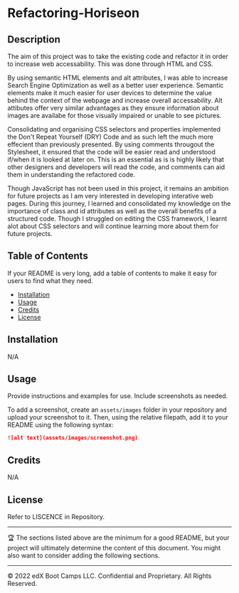 # Refactoring-Horiseon

## Description 

The aim of this project was to take the existing code and refactor it in order to increase web accessability. This was done through HTML and CSS. 

By using semantic HTML elements and alt attributes, I was able to increase Search Engine Optimization as well as a better user experience. Semantic elements make it much easier for user devices to determine the value behind the context of the webpage and increase overall accessability. Alt attibutes offer very similar advantages as they ensure information about images are availabe for those visually impaired or unable to see pictures.

Consolidating and organising CSS selectors and properties implemented the Don't Repeat Yourself (DRY) Code and as such left the much more effecient than previously presented. By using comments througout the Stylesheet, it ensured that the code will be easier read and understood if/when it is looked at later on. This is an essential as is is highly likely that other designers and developers will read the code, and comments can aid them in understanding the refactored code.

Though JavaScript has not been used in this project, it remains an ambition for future projects as I am very interested in developing interative web pages. During this journey, I learned and consolidated my knowledge on the importance of class and id attributes as well as the overall benefits of a structured code. Though I struggled on editing the CSS framework, I learnt alot about CSS selectors and will continue learning more about them for future projects.


## Table of Contents

If your README is very long, add a table of contents to make it easy for users to find what they need.

* [Installation](#installation)
* [Usage](#usage)
* [Credits](#credits)
* [License](#license)


## Installation

N/A


## Usage 



Provide instructions and examples for use. Include screenshots as needed. 

To add a screenshot, create an `assets/images` folder in your repository and upload your screenshot to it. Then, using the relative filepath, add it to your README using the following syntax:

```md
![alt text](assets/images/screenshot.png)
```


## Credits

N/A


## License

Refer to LISCENCE in Repository.


---

🏆 The sections listed above are the minimum for a good README, but your project will ultimately determine the content of this document. You might also want to consider adding the following sections.

---

© 2022 edX Boot Camps LLC. Confidential and Proprietary. All Rights Reserved.
